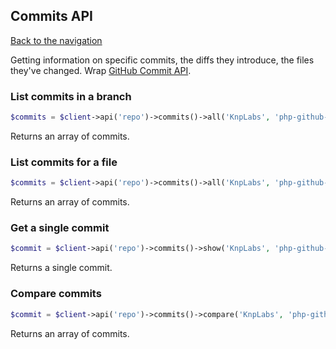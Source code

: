 ## Commits API

[Back to the navigation](README.md)

Getting information on specific commits, the diffs they introduce, the files they've changed. Wrap [GitHub Commit API](http://developer.github.com/v3/git/commits/).

### List commits in a branch

```php
$commits = $client->api('repo')->commits()->all('KnpLabs', 'php-github-api', array('sha' => 'master'));
```

Returns an array of commits.

### List commits for a file

```php
$commits = $client->api('repo')->commits()->all('KnpLabs', 'php-github-api', array('sha' => 'master', 'path' => 'README'));
```

Returns an array of commits.

### Get a single commit

```php
$commit = $client->api('repo')->commits()->show('KnpLabs', 'php-github-api', '839e5185da9434753db47959bee16642bb4f2ce4');
```

Returns a single commit.

### Compare commits

```php
$commit = $client->api('repo')->commits()->compare('KnpLabs', 'php-github-api', '839e5185da9434753db47959bee16642bb4f2ce4', 'b24a89060ca3f337c9b8c4fd2c929f60a5f2e33a');
```

Returns an array of commits.